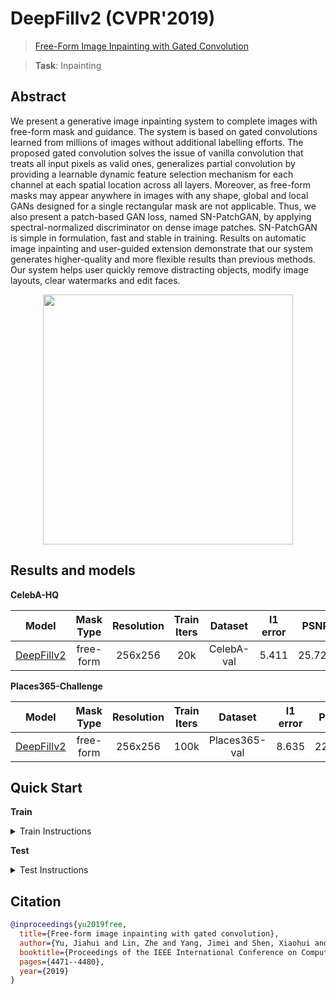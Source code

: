 # DeepFillv2 (CVPR'2019)

> [Free-Form Image Inpainting with Gated Convolution](https://arxiv.org/abs/1806.03589)

> **Task**: Inpainting

<!-- [ALGORITHM] -->

## Abstract

<!-- [ABSTRACT] -->

We present a generative image inpainting system to complete images with free-form mask and guidance. The system is based on gated convolutions learned from millions of images without additional labelling efforts. The proposed gated convolution solves the issue of vanilla convolution that treats all input pixels as valid ones, generalizes partial convolution by providing a learnable dynamic feature selection mechanism for each channel at each spatial location across all layers. Moreover, as free-form masks may appear anywhere in images with any shape, global and local GANs designed for a single rectangular mask are not applicable. Thus, we also present a patch-based GAN loss, named SN-PatchGAN, by applying spectral-normalized discriminator on dense image patches. SN-PatchGAN is simple in formulation, fast and stable in training. Results on automatic image inpainting and user-guided extension demonstrate that our system generates higher-quality and more flexible results than previous methods. Our system helps user quickly remove distracting objects, modify image layouts, clear watermarks and edit faces.

<!-- [IMAGE] -->

<div align=center >
 <img src="https://user-images.githubusercontent.com/12726765/144175160-75473789-924f-490b-ab25-4c4f252fa55f.png" width="400"/>
</div >

## Results and models

**CelebA-HQ**

|                       Model                       | Mask Type | Resolution | Train Iters |  Dataset   | l1 error |  PSNR  | SSIM  | Training Resources |                                  Download                                  |
| :-----------------------------------------------: | :-------: | :--------: | :---------: | :--------: | :------: | :----: | :---: | :----------------: | :------------------------------------------------------------------------: |
| [DeepFillv2](./deepfillv2_8xb2_celeba-256x256.py) | free-form |  256x256   |     20k     | CelebA-val |  5.411   | 25.721 | 0.871 |         8          | [model](https://download.openmmlab.com/mmediting/inpainting/deepfillv2/deepfillv2_256x256_8x2_celeba_20200619-c96e5f12.pth) \| [log](https://download.openmmlab.com/mmediting/inpainting/deepfillv2/deepfillv2_256x256_8x2_celeba_20200619-c96e5f12.log.json) |

**Places365-Challenge**

|                       Model                       | Mask Type | Resolution | Train Iters |    Dataset    | l1 error |  PSNR  | SSIM  | Training Resources |                                Download                                 |
| :-----------------------------------------------: | :-------: | :--------: | :---------: | :-----------: | :------: | :----: | :---: | :----------------: | :---------------------------------------------------------------------: |
| [DeepFillv2](./deepfillv2_8xb2_places-256x256.py) | free-form |  256x256   |    100k     | Places365-val |  8.635   | 22.398 | 0.815 |         8          | [model](https://download.openmmlab.com/mmediting/inpainting/deepfillv2/deepfillv2_256x256_8x2_places_20200619-10d15793.pth) \| [log](https://download.openmmlab.com/mmediting/inpainting/deepfillv2/deepfillv2_256x256_8x2_places_20200619-10d15793.log.json) |

## Quick Start

**Train**

<details>
<summary>Train Instructions</summary>

You can use the following commands to train a model with cpu or single/multiple GPUs.

```shell
# cpu train
CUDA_VISIBLE_DEVICES=-1 python tools/train.py configs/deepfillv2/deepfillv2_8xb2_places-256x256.py

# single-gpu train
python tools/train.py configs/deepfillv2/deepfillv2_8xb2_places-256x256.py

# multi-gpu train
./tools/dist_train.sh configs/deepfillv2/deepfillv2_8xb2_places-256x256.py 8
```

For more details, you can refer to **Train a model** part in [train_test.md](/docs/en/user_guides/train_test.md#Train-a-model-in-MMagic).

</details>

**Test**

<details>
<summary>Test Instructions</summary>

You can use the following commands to test a model with cpu or single/multiple GPUs.

```shell
# cpu test
CUDA_VISIBLE_DEVICES=-1 python tools/test.py configs/deepfillv2/deepfillv2_8xb2_places-256x256.py https://download.openmmlab.com/mmediting/inpainting/deepfillv2/deepfillv2_256x256_8x2_places_20200619-10d15793.pth

# single-gpu test
python tools/test.py configs/deepfillv2/deepfillv2_8xb2_places-256x256.py https://download.openmmlab.com/mmediting/inpainting/deepfillv2/deepfillv2_256x256_8x2_places_20200619-10d15793.pth

# multi-gpu test
./tools/dist_test.sh configs/deepfillv2/deepfillv2_8xb2_places-256x256.py https://download.openmmlab.com/mmediting/inpainting/deepfillv2/deepfillv2_256x256_8x2_places_20200619-10d15793.pth 8
```

For more details, you can refer to **Test a pre-trained model** part in [train_test.md](/docs/en/user_guides/train_test.md#Test-a-pre-trained-model-in-MMagic).

</details>

## Citation

```bibtex
@inproceedings{yu2019free,
  title={Free-form image inpainting with gated convolution},
  author={Yu, Jiahui and Lin, Zhe and Yang, Jimei and Shen, Xiaohui and Lu, Xin and Huang, Thomas S},
  booktitle={Proceedings of the IEEE International Conference on Computer Vision},
  pages={4471--4480},
  year={2019}
}
```
